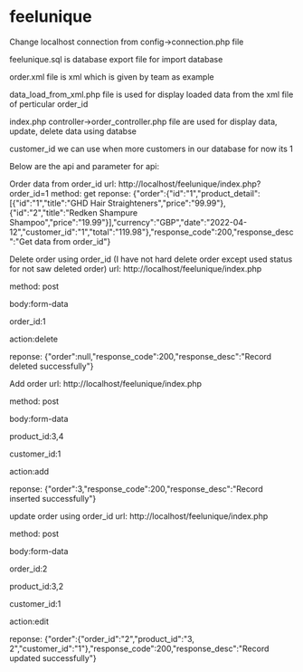 # feelunique


Change localhost connection from config->connection.php file

feelunique.sql is database export file for import database

order.xml file is xml which is given by team as example

data_load_from_xml.php file is used for display loaded data from the xml file of perticular order_id

index.php controller->order_controller.php file are used for display data, update, delete data using databse

customer_id we can use when more customers in our database for now its 1 

Below are the api and parameter for api:

Order data from order_id
url: http://localhost/feelunique/index.php?order_id=1
method: get
reponse:
{"order":{"id":"1","product_detail":[{"id":"1","title":"GHD Hair
Straighteners","price":"99.99"},{"id":"2","title":"Redken Shampure
Shampoo","price":"19.99"}],"currency":"GBP","date":"2022-04-12","customer_id":"1","total":"119.98"},"response_code":200,"response_desc":"Get
data from order_id"}



Delete order using order_id (I have not hard delete order except used status for not saw deleted order)
url: http://localhost/feelunique/index.php

method: post

body:form-data

order_id:1

action:delete

reponse:
{"order":null,"response_code":200,"response_desc":"Record deleted successfully"}


Add order
url: http://localhost/feelunique/index.php

method: post

body:form-data

product_id:3,4

customer_id:1

action:add

reponse:
{"order":3,"response_code":200,"response_desc":"Record inserted successfully"}



update order using order_id
url: http://localhost/feelunique/index.php

method: post

body:form-data

order_id:2

product_id:3,2

customer_id:1

action:edit

reponse:
{"order":{"order_id":"2","product_id":"3, 2","customer_id":"1"},"response_code":200,"response_desc":"Record updated
successfully"}
